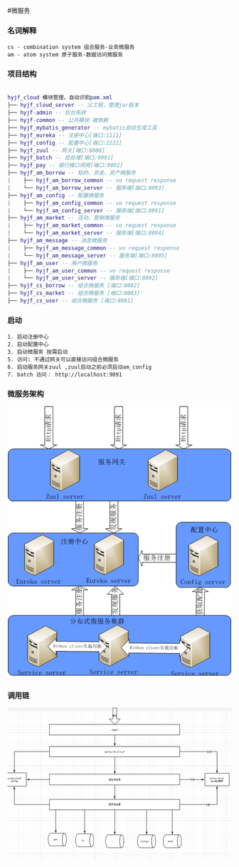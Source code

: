 #微服务

### 名词解释
    cs - combination system 组合服务-业务微服务
    am - atom system 原子服务-数据访问微服务
    
    
### 项目结构


``` lua

hyjf_cloud 模块管理，自动识别pom.xml
├── hyjf_cloud_server -- 父工程，管理jar版本
├── hyjf-admin -- 后台系统
├── hyjf-common -- 公共模块 被依赖
├── hyjf_mybatis_generator -- mybatis自动生成工具
├── hyjf_eureka -- 注册中心[端口:1111]
├── hyjf_config -- 配置中心[端口:2222]
├── hyjf_zuul -- 网关[端口:8080]
├── hyjf_batch -- 批处理[端口:9091]
├── hyjf_pay -- 银行接口调用[端口:9092]
├── hyjf_am_borrow -- 标的、资金、资产微服务
|    ├── hyjf_am_borrow_common -- vo request response 
|    └── hyjf_am_borrow_server -- 服务端[端口:8093]
├── hyjf_am_config -- 配置微服务
|    ├── hyjf_am_config_common -- vo request response 
|    └── hyjf_am_config_server -- 服务端[端口:8091]
├── hyjf_am_market -- 活动、营销微服务
|    ├── hyjf_am_market_common -- vo request response 
|    └── hyjf_am_market_server -- 服务端[端口:8094]
├── hyjf_am_message -- 消息微服务
|    ├── hyjf_am_message_common -- vo request response 
|    └── hyjf_am_message_server -- 服务端[端口:8095]
├── hyjf_am_user -- 用户微服务
|    ├── hyjf_am_user_common -- vo request response 
|    └── hyjf_am_user_server -- 服务端[端口:8092]
├── hyjf_cs_borrow -- 组合微服务 [端口:8082] 
├── hyjf_cs_market -- 组合微服务 [端口:8083] 
├── hyjf_cs_user -- 组合微服务 [端口:8081] 


```

### 启动
    1. 启动注册中心 
    2. 启动配置中心 
    3. 启动微服务 按需启动
    5. 访问: 不通过网关可以直接访问组合微服务
    6. 启动服务网关zuul ,zuul启动之前必须启动am_config
    7. batch 访问： http://localhost:9091
     
### 微服务架构
   ![调用链](pic2.png)    
       
### 调用链
   ![调用链](pic1.png)
   